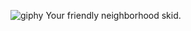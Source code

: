 
![giphy](https://github.com/user-attachments/assets/2e2f72f2-d804-426d-ae7d-73b897b9e5e5)
Your friendly neighborhood skid.

<!--
**sudo-c4v/sudo-c4v** is a ✨ _special_ ✨ repository because its `README.md` (this file) appears on your GitHub profile.

Here are some ideas to get you started:

- 🔭 I’m currently working on ...
- 🌱 I’m currently learning ...!

- 👯 I’m looking to collaborate on ...
- 🤔 I’m looking for help with ...
- 💬 Ask me about ...
- 📫 How to reach me: ...
- 😄 Pronouns: ...
- ⚡ Fun fact: ...
-->

